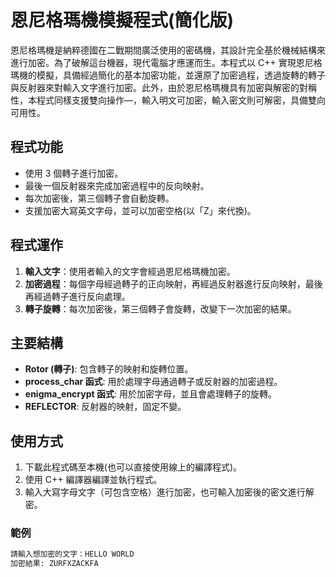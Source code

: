 # 恩尼格瑪機模擬程式(簡化版)

恩尼格瑪機是納粹德國在二戰期間廣泛使用的密碼機，其設計完全基於機械結構來進行加密。為了破解這台機器，現代電腦才應運而生。本程式以 C++ 實現恩尼格瑪機的模擬，具備經過簡化的基本加密功能，並還原了加密過程，透過旋轉的轉子與反射器來對輸入文字進行加密。此外，由於恩尼格瑪機具有加密與解密的對稱性，本程式同樣支援雙向操作—，輸入明文可加密，輸入密文則可解密，具備雙向可用性。

## 程式功能

- 使用 3 個轉子進行加密。
- 最後一個反射器來完成加密過程中的反向映射。
- 每次加密後，第三個轉子會自動旋轉。
- 支援加密大寫英文字母，並可以加密空格(以「Z」來代換)。

## 程式運作

1. **輸入文字**：使用者輸入的文字會經過恩尼格瑪機加密。
2. **加密過程**：每個字母經過轉子的正向映射，再經過反射器進行反向映射，最後再經過轉子進行反向處理。
3. **轉子旋轉**：每次加密後，第三個轉子會旋轉，改變下一次加密的結果。

## 主要結構

- **Rotor (轉子)**: 包含轉子的映射和旋轉位置。
- **process_char 函式**: 用於處理字母通過轉子或反射器的加密過程。
- **enigma_encrypt 函式**: 用於加密字母，並且會處理轉子的旋轉。
- **REFLECTOR**: 反射器的映射，固定不變。
  
## 使用方式

1. 下載此程式碼至本機(也可以直接使用線上的編譯程式)。
2. 使用 C++ 編譯器編譯並執行程式。
3. 輸入大寫字母文字（可包含空格）進行加密，也可輸入加密後的密文進行解密。

### 範例

```bash
請輸入想加密的文字：HELLO WORLD
加密結果: ZURFXZACKFA
